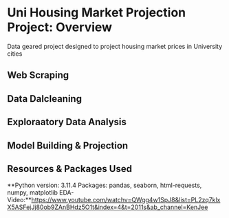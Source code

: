 # Uni Housing Market Projection Project: Overview
Data geared project designed to project housing market prices in University cities

## Web Scraping

## Data Dalcleaning

## Exploraatory Data Analysis

## Model Building & Projection

## Resources & Packages Used
**Python version: 3.11.4
Packages: pandas, seaborn, html-requests, numpy, matplotlib
EDA-Video:**https://www.youtube.com/watchv=QWgg4w1SpJ8&list=PL2zq7klxX5ASFejJj80ob9ZAnBHdz5O1t&index=4&t=2011s&ab_channel=KenJee
